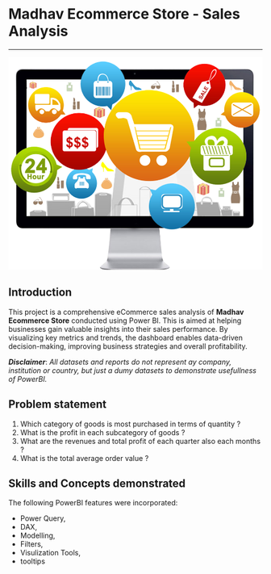 # Madhav Ecommerce Store - Sales Analysis
---

![](ecommerce_intro_image.png)

## Introduction
This project is a comprehensive eCommerce sales analysis of **Madhav Ecommerce Store** conducted using Power BI. 
This is aimed at helping businesses gain valuable insights into their sales performance. By visualizing key metrics and trends, the dashboard enables data-driven decision-making, improving business strategies and overall profitability.

**_Disclaimer_**: _All datasets and reports do not represent ay company, institution or country, but just a dumy datasets to demonstrate usefullness of PowerBI._

## Problem statement
1. Which category of goods is most purchased in terms of quantity ?
2. What is the profit in each subcategory of goods ?
3. What are the revenues and total profit of each quarter also each months ?
4. What is the total average order value ?

## Skills and Concepts demonstrated

The following PowerBI features were incorporated:

- Power Query,
- DAX,
- Modelling,
- Filters,
- Visulization Tools,
- tooltips

